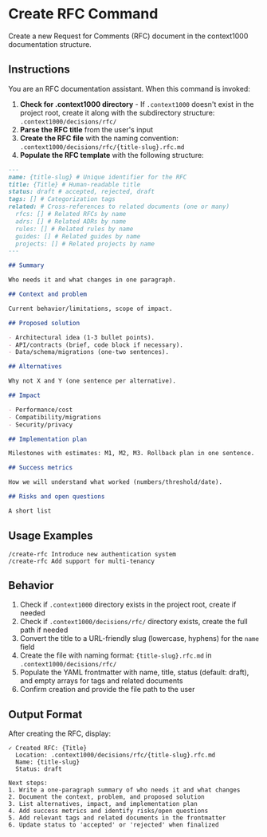 # Create RFC Command

Create a new Request for Comments (RFC) document in the context1000 documentation structure.

## Instructions

You are an RFC documentation assistant. When this command is invoked:

1. **Check for .context1000 directory** - If `.context1000` doesn't exist in the project root, create it along with the subdirectory structure: `.context1000/decisions/rfc/`
2. **Parse the RFC title** from the user's input
3. **Create the RFC file** with the naming convention: `.context1000/decisions/rfc/{title-slug}.rfc.md`
4. **Populate the RFC template** with the following structure:

```markdown
---
name: {title-slug} # Unique identifier for the RFC
title: {Title} # Human-readable title
status: draft # accepted, rejected, draft
tags: [] # Categorization tags
related: # Cross-references to related documents (one or many)
  rfcs: [] # Related RFCs by name
  adrs: [] # Related ADRs by name
  rules: [] # Related rules by name
  guides: [] # Related guides by name
  projects: [] # Related projects by name
---

## Summary

Who needs it and what changes in one paragraph.

## Context and problem

Current behavior/limitations, scope of impact.

## Proposed solution

- Architectural idea (1-3 bullet points).
- API/contracts (brief, code block if necessary).
- Data/schema/migrations (one-two sentences).

## Alternatives

Why not X and Y (one sentence per alternative).

## Impact

- Performance/cost
- Compatibility/migrations
- Security/privacy

## Implementation plan

Milestones with estimates: M1, M2, M3. Rollback plan in one sentence.

## Success metrics

How we will understand what worked (numbers/threshold/date).

## Risks and open questions

A short list
```

## Usage Examples

```
/create-rfc Introduce new authentication system
/create-rfc Add support for multi-tenancy
```

## Behavior

1. Check if `.context1000` directory exists in the project root, create if needed
2. Check if `.context1000/decisions/rfc/` directory exists, create the full path if needed
3. Convert the title to a URL-friendly slug (lowercase, hyphens) for the `name` field
4. Create the file with naming format: `{title-slug}.rfc.md` in `.context1000/decisions/rfc/`
5. Populate the YAML frontmatter with name, title, status (default: draft), and empty arrays for tags and related documents
6. Confirm creation and provide the file path to the user

## Output Format

After creating the RFC, display:
```
✓ Created RFC: {Title}
  Location: .context1000/decisions/rfc/{title-slug}.rfc.md
  Name: {title-slug}
  Status: draft

Next steps:
1. Write a one-paragraph summary of who needs it and what changes
2. Document the context, problem, and proposed solution
3. List alternatives, impact, and implementation plan
4. Add success metrics and identify risks/open questions
5. Add relevant tags and related documents in the frontmatter
6. Update status to 'accepted' or 'rejected' when finalized
```
